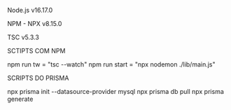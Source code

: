 Node.js 
v16.17.0

NPM - NPX
v8.15.0

TSC 
v5.3.3


SCTIPTS COM NPM

npm run tw = "tsc --watch"
npm run start = "npx nodemon ./lib/main.js"


SCRIPTS DO PRISMA

npx prisma init --datasource-provider mysql
npx prisma db pull
npx prisma generate



